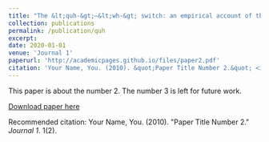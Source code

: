 ```yaml
---
title: "The &lt;quh-&gt;–&lt;wh-&gt; switch: an empirical account of the anglicisation of a Scots variant in Scotland during the sixteenth and seventeenth centuries"
collection: publications
permalink: /publication/quh
excerpt: 
date: 2020-01-01
venue: 'Journal 1'
paperurl: 'http://academicpages.github.io/files/paper2.pdf'
citation: 'Your Name, You. (2010). &quot;Paper Title Number 2.&quot; <i>Journal 1</i>. 1(2).'
---
```

This paper is about the number 2. The number 3 is left for future work.

[Download paper here](http://academicpages.github.io/files/paper2.pdf)

Recommended citation: Your Name, You. (2010). "Paper Title Number 2." <i>Journal 1</i>. 1(2).
